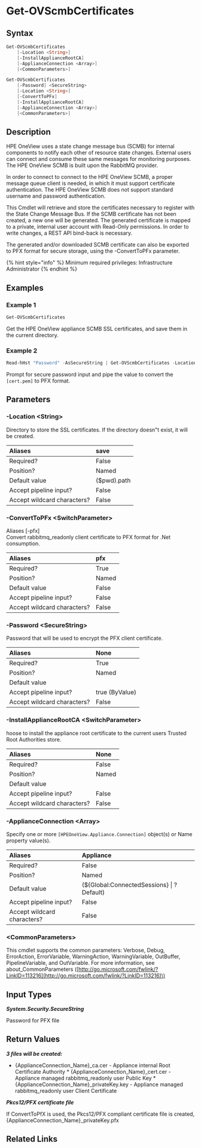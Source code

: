 ﻿---
description: Get State Change Message Bus certificates.
---

# Get-OVScmbCertificates

## Syntax

```powershell
Get-OVScmbCertificates
    [-Location <String>]
    [-InstallApplianceRootCA]
    [-ApplianceConnection <Array>]
    [<CommonParameters>]
```

```powershell
Get-OVScmbCertificates
    [-Password] <SecureString>
    [-Location <String>]
    [-ConvertToPFx]
    [-InstallApplianceRootCA]
    [-ApplianceConnection <Array>]
    [<CommonParameters>]
```

## Description

HPE OneView uses a state change message bus (SCMB) for internal components to notify each other of resource state changes.  External users can connect and consume these same messages for monitoring purposes.  The HPE OneView SCMB is built upon the RabbitMQ provider.  

In order to connect to  connect to the HPE OneView SCMB, a proper message queue client is needed, in which it must support certificate authentication.  The HPE OneView SCMB does not support standard username and password authentication.

This Cmdlet will retrieve and store the certificates necessary to register with the State Change Message Bus.  If the SCMB certificate has not been created, a new one will be generated.  The generated certificate is mapped to a private, internal user account with Read-Only permissions.  In order to write changes, a REST API bind-back is necessary.

The generated and/or downloaded SCMB certificate can also be exported to PFX format for secure storage, using the -ConvertToPFx parameter.

{% hint style="info" %}
Minimum required privileges: Infrastructure Administrator
{% endhint %}

## Examples

###  Example 1 

```powershell
Get-OVScmbCertificates
```

Get the HPE OneView appliance SCMB SSL certificates, and save them in the current directory.

###  Example 2 

```powershell
Read-hHst "Password" -AsSecureString | Get-OVScmbCertificates -Location C:\scmbcerts -ConvertToPFx
```

Prompt for secure password input and pipe the value to convert the `[cert.pem]` to PFX format. 

## Parameters

### -Location &lt;String&gt;

Directory to store the SSL certificates.  If the directory doesn"t exist, it will be created.

| Aliases | save |
| :--- | :--- |
| Required? | False |
| Position? | Named |
| Default value | ($pwd).path |
| Accept pipeline input? | False |
| Accept wildcard characters? | False |

### -ConvertToPFx &lt;SwitchParameter&gt;

Aliases [-pfx]        
Convert rabbitmq_readonly client certificate to PFX format for .Net consumption.

| Aliases | pfx |
| :--- | :--- |
| Required? | True |
| Position? | Named |
| Default value | False |
| Accept pipeline input? | False |
| Accept wildcard characters? | False |

### -Password &lt;SecureString&gt;

Password that will be used to encrypt the PFX client certificate.

| Aliases | None |
| :--- | :--- |
| Required? | True |
| Position? | Named |
| Default value |  |
| Accept pipeline input? | true (ByValue) |
| Accept wildcard characters? | False |

### -InstallApplianceRootCA &lt;SwitchParameter&gt;

hoose to install the appliance root certificate to the current users Trusted Root Authorities store.

| Aliases | None |
| :--- | :--- |
| Required? | False |
| Position? | Named |
| Default value |  |
| Accept pipeline input? | False |
| Accept wildcard characters? | False |

### -ApplianceConnection &lt;Array&gt;

Specify one or more `[HPEOneView.Appliance.Connection]` object(s) or Name property value(s).

| Aliases | Appliance |
| :--- | :--- |
| Required? | False |
| Position? | Named |
| Default value | (${Global:ConnectedSessions} &vert; ? Default) |
| Accept pipeline input? | False |
| Accept wildcard characters? | False |

### &lt;CommonParameters&gt;

This cmdlet supports the common parameters: Verbose, Debug, ErrorAction, ErrorVariable, WarningAction, WarningVariable, OutBuffer, PipelineVariable, and OutVariable. For more information, see about\_CommonParameters \([http://go.microsoft.com/fwlink/?LinkID=113216](http://go.microsoft.com/fwlink/?LinkID=113216)\)

## Input Types

_**System.Security.SecureString**_

Password for PFX file

## Return Values

_**3 files will be created:**_

 * {ApplianceConnection_Name}_ca.cer - Appliance internal Root Certificate Authority * {ApplianceConnection_Name}_cert.cer - Appliance managed rabbitmq_readonly user Public Key * {ApplianceConnection_Name}_privateKey.key - Appliance managed rabbitmq_readonly user Client Certificate

_**Pkcs12/PFX certificate file**_

If ConvertToPfX is used, the Pkcs12/PFX compliant certificate file is created, {ApplianceConnection_Name}_privateKey.pfx

## Related Links

